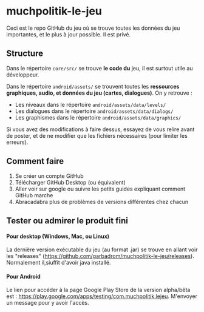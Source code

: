 # muchpolitik-le-jeu
 
Ceci est le repo GitHub du jeu où se trouve toutes les données du jeu importantes, et le plus à jour possible. Il est privé.

## Structure
Dans le répertoire ```core/src/``` se trouve **le code du** jeu, il est surtout utile au développeur.

Dans le répertoire ```android/assets/``` se trouvent toutes les **ressources graphiques, audio, et données du jeu (cartes, dialogues)**. On y retrouve :
- Les niveaux dans le répertoire ```android/assets/data/levels/```
- Les dialogues dans le répertoire ```android/assets/data/dialogs/```
- Les graphismes dans le répertoire ```android/assets/data/graphics/```

Si vous avez des modifications à faire dessus, essayez de vous relire avant de poster, et de ne modifier que les fichiers nécessaires (pour limiter les erreurs).

## Comment faire
1. Se créer un compte GitHub
2. Télécharger GitHub Desktop (ou équivalent)
3. Aller voir sur google ou suivre les petits guides expliquant comment GitHub marche
4. Abracadabra plus de problèmes de versions différentes chez chacun

## Tester ou admirer le produit fini
#### Pour desktop (Windows, Mac, ou Linux)
La dernière version exécutable du jeu (au format .jar) se trouve en allant voir les "releases" (https://github.com/garbadrom/muchpolitik-le-jeu/releases). Normalement il,siuffit d'avoir java installé.

#### Pour Android
Le lien pour accéder à la page Google Play Store de la version alpha/bêta est : https://play.google.com/apps/testing/com.muchpolitik.lejeu.
M'envoyer un message pour y avoir l'accès.
